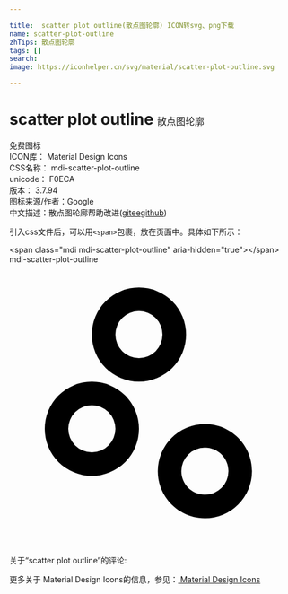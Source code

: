 ```yaml
---

title:  scatter plot outline(散点图轮廓) ICON转svg、png下载
name: scatter-plot-outline
zhTips: 散点图轮廓
tags: []
search: 
image: https://iconhelper.cn/svg/material/scatter-plot-outline.svg

---
```


# scatter plot outline  <small style="font-size: 60%;font-weight: 100">散点图轮廓</small>


<div class="detail-page">
<p>
<span><span class="badge-success badge">免费图标</span> </span>
<br/>
<span>
ICON库：
<span class="badge-secondary badge">Material Design Icons</span> 
</span>
<br/>
<span>
CSS名称：
<span class="badge-secondary badge">mdi-scatter-plot-outline</span> 
</span>
<br/>
<span>
unicode：
<span class="badge-secondary badge">F0ECA</span> 
<copy-btn content='F0ECA' btn-title=""></copy-btn>
<copy-btn :content='String.fromCodePoint(parseInt("F0ECA", 16))' btn-title="复制U"></copy-btn>
</span>
<br/>
<span>
版本：
<span class="badge-secondary badge">3.7.94</span> 
</span>
<br/>
<span>图标来源/作者：<span class="badge-light badge">Google</span></span> 
<br/>
<span class="zh-detail">中文描述：<span class="badge-primary badge">散点图轮廓</span><span class="help-link"><span>帮助改进</span>(<a href="https://gitee.com/liuwave/icon-helper/edit/master/json/material/scatter-plot-outline.json" target="_blank" rel="noopener noreferrer">gitee</a><a href="https://github.com/liuwave/icon-helper/edit/master/json/material/scatter-plot-outline.json" target="_blank" rel="noopener noreferrer">github</a></span>)</span><br/>
</p>
</div>
<div class="alert alert-dark">
  <i class="mdi mdi-scatter-plot-outline mdi-48px"></i>
  <i class="mdi mdi-scatter-plot-outline mdi-36px"></i>
  <i class="mdi mdi-scatter-plot-outline mdi-24px"></i>
  <i class="mdi mdi-scatter-plot-outline mdi-18px"></i>
</div>
<div>
  <p>引入css文件后，可以用<code>&lt;span&gt;</code>包裹，放在页面中。具体如下所示：    
  </p>
  <div class="alert alert-primary" style="font-size: 14px">
    &lt;span class="mdi mdi-scatter-plot-outline" aria-hidden="true"&gt;&lt;/span&gt;
    <copy-btn content='<span class="mdi mdi-scatter-plot-outline" aria-hidden="true"></span>'></copy-btn>
  </div>
  <div class="alert alert-secondary">
    <i class="mdi mdi-scatter-plot-outline"
    style="font-size: 24px"
    aria-hidden="true"></i> mdi-scatter-plot-outline
    <copy-btn content="mdi-scatter-plot-outline" btn-title="复制图标名称"></copy-btn>
  </div>
</div>
<div id="svg" class="svg-wrap">
<svg xmlns="http://www.w3.org/2000/svg" viewBox="0 0 24 24"><path d="M7,18A4,4 0 0,1 3,14A4,4 0 0,1 7,10A4,4 0 0,1 11,14A4,4 0 0,1 7,18M7,12A2,2 0 0,0 5,14A2,2 0 0,0 7,16A2,2 0 0,0 9,14A2,2 0 0,0 7,12M11,10A4,4 0 0,1 7,6A4,4 0 0,1 11,2A4,4 0 0,1 15,6A4,4 0 0,1 11,10M11,4A2,2 0 0,0 9,6A2,2 0 0,0 11,8A2,2 0 0,0 13,6A2,2 0 0,0 11,4M16.6,21.6C14.39,21.6 12.6,19.81 12.6,17.6A4,4 0 0,1 16.6,13.6C18.81,13.6 20.6,15.39 20.6,17.6A4,4 0 0,1 16.6,21.6M16.6,15.6A2,2 0 0,0 14.6,17.6C14.6,18.7 15.5,19.6 16.6,19.6A2,2 0 0,0 18.6,17.6C18.6,16.5 17.7,15.6 16.6,15.6Z" /></svg>
</div>
<detail full-name='mdi-scatter-plot-outline'></detail>
<div>
<p>关于“scatter plot outline”的评论:</p>
</div>
<Vssue title="关于“scatter plot outline”的评论" ></Vssue>    
<div><p>更多关于 Material Design Icons的信息，参见：<a target="_blank" href="https://iconhelper.cn/material.html"> Material Design Icons</a>
</p></div>
